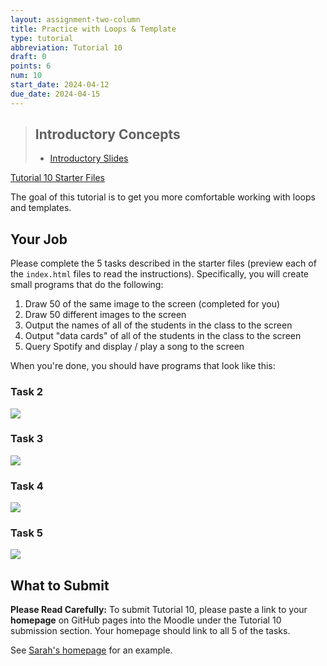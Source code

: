 ```yaml
---
layout: assignment-two-column
title: Practice with Loops & Template
type: tutorial
abbreviation: Tutorial 10
draft: 0
points: 6
num: 10
start_date: 2024-04-12
due_date: 2024-04-15
---
```


> ## Introductory Concepts
> * <a href="https://docs.google.com/presentation/d/1Go4TjkMKbpc3VeNHG59WTSHcD43odHqS1UcLEL2NFLo/edit?usp=sharing" target="_blank">Introductory Slides</a>

<a class="nu-button" href="/spring2024/course-files/tutorials/tutorial10.zip" target="_blank">
    Tutorial 10 Starter Files <i class="fas fa-download"></i>
</a> 

The goal of this tutorial is to get you more comfortable working with loops and templates.

## Your Job
Please complete the 5 tasks described in the starter files (preview each of the `index.html` files to read the instructions). Specifically, you will create small programs that do the following:
1. Draw 50 of the same image to the screen (completed for you)
2. Draw 50 different images to the screen
3. Output the names of all of the students in the class to the screen
4. Output "data cards" of all of the students in the class to the screen
5. Query Spotify and display / play a song to the screen 

When you're done, you should have programs that look like this:

### Task 2
<img src="/spring2024/assets/images/tutorials/tutorial10/task02.gif" />


### Task 3
<img src="/spring2024/assets/images/tutorials/tutorial10/task03.gif" />


### Task 4
<img src="/spring2024/assets/images/tutorials/tutorial10/task04.gif" />


### Task 5
<img src="/spring2024/assets/images/tutorials/tutorial10/task05.gif" />


## What to Submit
**Please Read Carefully:** To submit Tutorial 10, please paste a link to your **homepage** on GitHub pages into the Moodle under the Tutorial 10 submission section. Your homepage should link to all 5 of the tasks.

See <a href="https://vanwars.github.io/csci185-coursework/" target="_blank">Sarah's homepage</a> for an example.